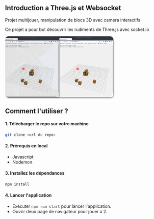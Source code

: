## Introduction a Three.js et Websocket


Projet multijouer, manipulation de blocs 3D avec camera interactifs

Ce projet a pour but découvrir les rudiments de Three.js avec socket.io

<img src="./public/screen/Screenshot_2022-02-04_20-05-35.jpg" style="width:70%;border-radius:10px;box-shadow: 2px 3px 3px rgba(166, 166, 166, 0.8);">

## Comment l'utiliser ? 

#### 1. Télécharger le repo sur votre machine

```bash
git clone <url du repo>
```

#### 2. Prérequis en local
-  Javascript
-  Nodemon



#### 3. Installez les dépendances 

```bash
npm install 
```  

#### 4. Lancer l'application

- Exécuter `npm run start` pour lancer l'application.
- Ouvrir deux page de navigateur pour jouer a 2.